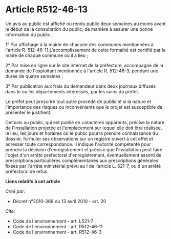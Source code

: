 # Article R512-46-13

Un avis au public est affiché ou rendu public deux semaines au moins avant le début de la consultation du public, de manière
à assurer une bonne information du public ;

1° Par affichage à la mairie de chacune des communes mentionnées à l'article R. 512-46-11.L'accomplissement de cette
formalité est certifié par le maire de chaque commune où il a lieu ;

2° Par mise en ligne sur le site internet de la préfecture, accompagné de la demande de l'exploitant mentionnée à l'article
R. 512-46-3, pendant une durée de quatre semaines ;

3° Par publication aux frais du demandeur dans deux journaux diffusés dans le ou les départements intéressés, par les soins
du préfet.

Le préfet peut prescrire tout autre procédé de publicité si la nature et l'importance des risques ou inconvénients que le
projet est susceptible de présenter le justifient.

Cet avis au public, qui est publié en caractères apparents, précise la nature de l'installation projetée et l'emplacement sur
lequel elle doit être réalisée, le lieu, les jours et horaires où le public pourra prendre connaissance du dossier, formuler
ses observations sur un registre ouvert à cet effet et adresser toute correspondance. Il indique l'autorité compétente pour
prendre la décision d'enregistrement et précise que l'installation peut faire l'objet d'un arrêté préfectoral
d'enregistrement, éventuellement assorti de prescriptions particulières complémentaires aux prescriptions générales fixées
par l'arrêté ministériel prévu au I de l'article L. 521-7, ou d'un arrêté préfectoral de refus.

**Liens relatifs à cet article**

_Créé par_:

  - Décret n°2010-368 du 13 avril 2010 - art. 20

_Cite_:

  - Code de l'environnement - art. L521-7
  - Code de l'environnement - art. R512-46-11
  - Code de l'environnement - art. R512-46-3
